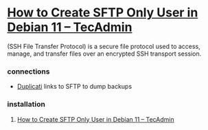# [How to Create SFTP Only User in Debian 11 – TecAdmin](/vault/https://tecadmin.net/how-to-create-sftp-only-user-in-debian-11/)
(SSH File Transfer Protocol) is a secure file protocol used to access, manage, and transfer files over an encrypted SSH transport session.

### connections
- [Duplicati](/vault/%F0%9F%93%81developer/Home__Lab__%F0%9F%8F%A0/Duplicati.md) links to SFTP to dump backups

### installation
1. [How to Create SFTP Only User in Debian 11 – TecAdmin](/vault/https://tecadmin.net/how-to-create-sftp-only-user-in-debian-11/)